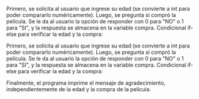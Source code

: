 Primero, se solicita al usuario que ingrese su edad (se convierte a int para poder compararlo numéricamente).
Luego, se pregunta si compró la película. Se le da al usuario la opción de responder con 0 para "NO" o 1 para "SI", y la respuesta se almacena en la variable compra.
Condicional if-else para verificar la edad y la compra:

Primero, se solicita al usuario que ingrese su edad (se convierte a int para poder compararlo numéricamente).
Luego, se pregunta si compró la película. Se le da al usuario la opción de responder con 0 para "NO" o 1 para "SI", y la respuesta se almacena en la variable compra.
Condicional if-else para verificar la edad y la compra:

Finalmente, el programa imprime el mensaje de agradecimiento, independientemente de la edad y la compra de la película.
